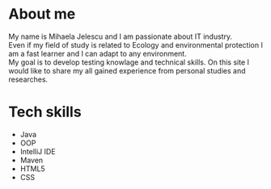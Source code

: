 # About me
My name is Mihaela Jelescu and I am passionate about IT industry.\
Even if my field of study is related to Ecology and environmental protection I am a fast learner and I can adapt to any environment.\
My goal is to develop testing knowlage and technical skills. On this site I would like to share my all gained experience from personal studies and researches.

# Tech skills
* Java
* OOP
* IntelliJ IDE
* Maven
* HTML5
* CSS

